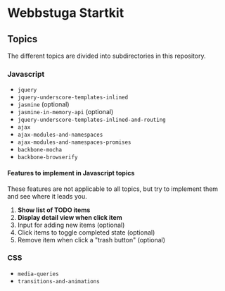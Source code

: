 # Webbstuga Startkit

## Topics

The different topics are divided into subdirectories in this repository.

### Javascript

*   `jquery`
*   `jquery-underscore-templates-inlined`
*   `jasmine` (optional)
*   `jasmine-in-memory-api` (optional)
*   `jquery-underscore-templates-inlined-and-routing`
*   `ajax`
*   `ajax-modules-and-namespaces`
*   `ajax-modules-and-namespaces-promises`
*   `backbone-mocha`
*   `backbone-browserify`

#### Features to implement in Javascript topics

These features are not applicable to all topics, but try to implement them
and see where it leads you.

1.  **Show list of TODO items**
2.  **Display detail view when click item**
3.  Input for adding new items (optional)
4.  Click items to toggle completed state (optional)
5.  Remove item when click a "trash button" (optional)

### CSS

*   `media-queries`
*   `transitions-and-animations`

